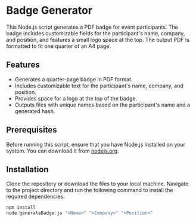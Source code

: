 # Badge Generator

This Node.js script generates a PDF badge for event participants. 
The badge includes customizable fields for the participant's name, company, and position, and features a small logo space at the top. 
The output PDF is formatted to fit one quarter of an A4 page.

## Features

- Generates a quarter-page badge in PDF format.
- Includes customizable text for the participant's name, company, and position.
- Provides space for a logo at the top of the badge.
- Outputs files with unique names based on the participant's name and a generated hash.

## Prerequisites

Before running this script, ensure that you have Node.js installed on your system. You can download it from [nodejs.org](https://nodejs.org/).

## Installation

Clone the repository or download the files to your local machine. Navigate to the project directory and run the following command to install the required dependencies:

```bash
npm install
node generateBadge.js "<Name>" "<Company>" "<Position>"
